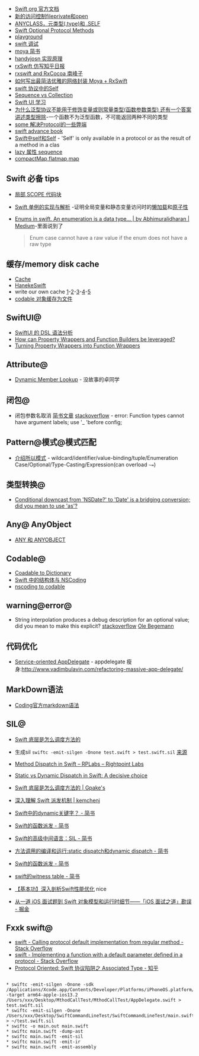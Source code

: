 * [Swift org 官方文档](https://docs.swift.org/swift-book/LanguageGuide/TheBasics.html)
* [新的访问控制fileprivate和open](http://www.jianshu.com/p/604305a61e57)
* [ANYCLASS，元类型(.type)和 .SELF](http://swifter.tips/self-anyclass/)
* [Swift Optional Protocol Methods](http://useyourloaf.com/blog/swift-optional-protocol-methods/)
* [playground](https://code.tutsplus.com/zh-hans/tutorials/rapid-interactive-prototyping-with-xcode-playgrounds--cms-26637)
* [swift 调试](http://blog.csdn.net/hello_hwc/article/details/50491813)
* [moya 简书](http://www.jianshu.com/p/c4b57ce13a56)
* [handyjosn 实现原理](http://www.jianshu.com/p/eac4a92b44ef)
* [rxSwift 仿写知乎日报](http://www.jianshu.com/p/7ca8e4b438af)
* [rxswift and RxCocoa 南峰子](http://southpeak.github.io/2017/01/16/Getting-Started-With-RxSwift-and-RxCocoa/)
* [如何写出最简洁优雅的网络封装 Moya + RxSwift](http://www.jianshu.com/p/c1494681400b)
* [swift 协议中的Self](http://swifter.tips/use-self/)
* [Sequence vs Collection](https://academy.realm.io/cn/posts/try-swift-soroush-khanlou-sequence-collection/)
* [Swift UI 学习](https://developer.apple.com/tutorials/swiftui/building-lists-and-navigation)
* [为什么泛型协议不能用于修饰变量或则常量类型(函数参数类型) 还有一个答案讲述类型擦除](https://stackoverflow.com/questions/27725803/how-to-use-generic-protocol-as-a-variable-type)-一个函数不为泛型函数，不可能返回两种不同的类型
* [some 解决Protocol的一些弊端](https://stackoverflow.com/questions/56433665/what-is-the-some-keyword-in-swiftui)
* [swift advance book](https://www.objc.io/books/advanced-swift/)
* [Swift中self和Self](https://www.jianshu.com/p/5059d2993509) - 'Self' is only available in a protocol or as the result of a method in a clas
* [lazy 属性 sequence](https://swift.gg/2016/03/25/being-lazy/)
* [compactMap,flatmap,map](https://www.jianshu.com/p/d8c873e4aee8)

## Swift 必备 tips

* [局部 SCOPE 代码块](https://swifter.tips/local-scope/)
* [Swift 单例的实现与解析](https://juejin.im/post/6844903503689678856) -证明全局变量和静态变量访问时的[懒加载](https://docs.swift.org/swift-book/LanguageGuide/Properties.html#ID263)和[原子性](https://developer.apple.com/swift/blog/?id=7)
* [Enums in swift. An enumeration is a data type… | by Abhimuralidharan | Medium](https://medium.com/@abhimuralidharan/enums-in-swift-9d792b728835)-里面说到了

	> Enum case cannot have a raw value if the enum does not have a raw type

## 缓存/memory disk cache
* [Cache](https://github.com/hyperoslo/Cache)
* [HanekeSwift](https://github.com/Haneke/HanekeSwift)
* write our own cache [1](https://medium.com/@NilStack/swift-world-write-our-own-cache-part-1-data-converter-7941f4701043)-[2](https://medium.com/@NilStack/swift-world-write-our-own-cache-part-2-cache-protocol-a44ae10f5319)-[3](https://medium.com/@NilStack/swift-world-write-our-own-cache-part-3-memory-cache-and-disk-cache-7056948eb52c)-[4](https://medium.com/@NilStack/swift-world-write-our-own-cache-part-4-cache-manager-c117995740d2)-[5](https://medium.com/@NilStack/swift-world-write-our-own-cache-part-5-final-project-98d07df752c1)
* [codable 对象缓存为文件](https://medium.com/@sdrzn/swift-4-codable-lets-make-things-even-easier-c793b6cf29e1)

## SwiftUI@
* [SwiftUI 的 DSL 语法分析](https://mp.weixin.qq.com/s/uP9t72YDo5LLQlDP-7G7wA)
* [How can Property Wrappers and Function Builders be leveraged?](https://medium.com/flawless-app-stories/how-can-property-wrappers-and-function-builders-be-leveraged-d43160de338f)
* [Turning Property Wrappers into Function Wrappers](https://medium.com/flawless-app-stories/turning-property-wrappers-into-function-wrappers-2be3a49229f5)

## Attribute@
* [Dynamic Member Lookup](https://juejin.im/post/5b24c9896fb9a00e69608a71) - 没故事的卓同学

## 闭包@
* 闭包参数名取消 [简书文章](https://www.jianshu.com/p/089542a67d3b) [stackoverflow](https://stackoverflow.com/questions/39613272/xcode-8-function-types-cannot-have-argument-label-breaking-my-build) - error: Function types cannot have argument labels; use \'_ \'before config;

## Pattern@模式@模式匹配
* [介绍所以模式](https://docs.swift.org/swift-book/ReferenceManual/Patterns.html) - wildcard/identifier/value-binding/tuple/Enumeration Case/Optional/Type-Casting/Expression(can overload `~=`)

## 类型转换@
* [Conditional downcast from 'NSDate?' to 'Date' is a bridging conversion; did you mean to use 'as'?](https://stackoverflow.com/questions/43392923/how-to-fix-the-warning-of-type-casting-in-if-let-statement-in-xcode-8-3)

## Any@ AnyObject
* [ANY 和 ANYOBJECT](https://swifter.tips/any-anyobject/)

## Codable@
* [Coadable to Dictionary](https://stackoverflow.com/questions/45209743/how-can-i-use-swift-s-codable-to-encode-into-a-dictionary)
* [Swift 中的结构体与 NSCoding](https://swift.gg/2015/08/27/nscoding_and_swift_structs/)
* [nscoding to codable](https://medium.com/if-let-swift-programming/migrating-to-codable-from-nscoding-ddc2585f28a4)

## warning@error@
* String interpolation produces a debug description for an optional value; did you mean to make this explicit? [stackoverflow](https://stackoverflow.com/questions/42543007/how-to-solve-string-interpolation-produces-a-debug-description-for-an-optional) [Ole Begemann](https://oleb.net/blog/2016/12/optionals-string-interpolation/)

## 代码优化
* [Service-oriented AppDelegate](https://medium.com/ios-os-x-development/pluggableapplicationdelegate-e50b2c5d97dd) - appdelegate 瘦身:http://www.vadimbulavin.com/refactoring-massive-app-delegate/

## MarkDown语法

* [Coding官方markdown语法](https://coding.net/help/doc/project/markdown.html)

## SIL@

* [Swift 底层是怎么调度方法的](https://gpake.github.io/2019/02/11/swiftMethodDispatchBrief/)

* 生成sil `swiftc -emit-silgen -Onone test.swift > test.swift.sil` [来源](https://gpake.github.io/2019/03/06/tryToReadSIL/)
* [Method Dispatch in Swift – RPLabs – Rightpoint Labs](https://www.rightpoint.com/rplabs/switch-method-dispatch-table)
* [Static vs Dynamic Dispatch in Swift: A decisive choice](https://medium.com/flawless-app-stories/static-vs-dynamic-dispatch-in-swift-a-decisive-choice-cece1e872d)
* [Swift 底层是怎么调度方法的 | Gpake's](https://gpake.github.io/2019/02/11/swiftMethodDispatchBrief/)
* [深入理解 Swift 派发机制 | kemchenj](https://kemchenj.github.io/2016-12-25-1/)
* [Swift中的dynamic关键字？ - 简书](https://www.jianshu.com/p/8e1087c79b22)
* [Swift的函数派发 - 简书](https://www.jianshu.com/p/95d8f1cf05bf)
* [Swift的高级中间语言：SIL - 简书](https://www.jianshu.com/p/c2880460c6cd)
* [方法调用的编译和运行:static dispatch和dynamic dispatch - 简书](https://www.jianshu.com/p/e0659093eaac)
* [Swift的函数派发 - 简书](https://www.jianshu.com/p/95d8f1cf05bf)
* [swift的witness table - 简书](https://www.jianshu.com/p/c93d7a7d6771)
* [【基本功】深入剖析Swift性能优化](https://juejin.im/post/5bdbdc876fb9a049f36186c3) nice
* [从一道 iOS 面试题到 Swift 对象模型和运行时细节——「iOS 面试之道」勘误 - 掘金](https://juejin.im/post/5c92b650f265da612f1b973a)

## Fxxk swift@
* [swift - Calling protocol default implementation from regular method - Stack Overflow](https://stackoverflow.com/questions/32602712/calling-protocol-default-implementation-from-regular-method)
* [swift - Implementing a function with a default parameter defined in a protocol - Stack Overflow](https://stackoverflow.com/questions/42634816/implementing-a-function-with-a-default-parameter-defined-in-a-protocol)
* [Protocol Oriented: Swift 协议陷阱之 Associated Type - 知乎](https://zhuanlan.zhihu.com/p/80672557)

```

* swiftc -emit-silgen -Onone -sdk /Applications/Xcode.app/Contents/Developer/Platforms/iPhoneOS.platform/Developer/SDKs/iPhoneOS13.2.sdk -target arm64-apple-ios13.2 /Users/xxx/Desktop/MthodCallTest/MthodCallTest/AppDelegate.swift > test.swift.sil
* swiftc -emit-silgen -Onone  /Users/xxx/Desktop/SwiftCommandLineTest/SwiftCommandLineTest/main.swift > ~/test.swift.sil
* swiftc -o main.out main.swift
* swiftc main.swift -dump-ast
* swiftc main.swift -emit-sil
* swiftc main.swift -emit-ir
* swiftc main.swift -emit-assembly

```

